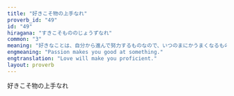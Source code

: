 ```yaml
---
title: "好きこそ物の上手なれ"
proverb_id: "49"
id: "49"
hiragana: "すきこそもののじょうずなれ"
common: "3"
meaning: "好きなことは、自分から進んで努力するものなので、いつのまにかうまくなるものだ。"
engmeaning: "Passion makes you good at something."
engtranslation: "Love will make you proficient."
layout: proverb
---
```


好きこそ物の上手なれ
